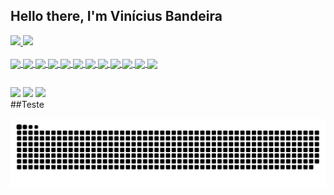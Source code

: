 ## Hello there, I'm Vinícius Bandeira

<div>
  <a href="https://github.com/vbbandeira">
  <img height="180em" src="https://github-readme-stats.vercel.app/api?username=vbbandeira&show_icons=true&theme=onedark&include_all_commits=true&count_private=true"/>
  <img height="180em" src="https://github-readme-stats.vercel.app/api/top-langs/?username=vbbandeira&layout=compact&langs_count=16&count_private=true&theme=onedark"/>
</div>

<div style="display: inline_block"><br>
  <img align="center" alt"Vini-Js" height="35" widht="45" src="https://cdn.jsdelivr.net/gh/devicons/devicon/icons/javascript/javascript-original.svg">
  <img align="center" alt"Vini-Html" height="35" widht="45" src="https://cdn.jsdelivr.net/gh/devicons/devicon/icons/html5/html5-original.svg">
  <img align="center" alt"Vini-Css" height="35" widht="45" src="https://cdn.jsdelivr.net/gh/devicons/devicon/icons/css3/css3-original.svg">
  <img align="center" alt"Vini-Aws" height="35" widht="45" src="https://cdn.jsdelivr.net/gh/devicons/devicon/icons/amazonwebservices/amazonwebservices-original.svg">
  <img align="center" alt"Vini-Docker" height="35" widht="45" src="https://cdn.jsdelivr.net/gh/devicons/devicon/icons/docker/docker-original-wordmark.svg">
  <img align="center" alt"Vini-Node" height="35" widht="45" src="https://cdn.jsdelivr.net/gh/devicons/devicon/icons/nodejs/nodejs-original.svg">
  <img align="center" alt"Vini-MySql" height="35" widht="45" src="https://cdn.jsdelivr.net/gh/devicons/devicon/icons/mysql/mysql-original-wordmark.svg">
  <img align="center" alt"Vini-Java" height="35" widht="45" src="https://cdn.jsdelivr.net/gh/devicons/devicon/icons/java/java-original.svg">
  <img align="center" alt"Vini-Java" height="35" widht="45" src="https://cdn.jsdelivr.net/gh/devicons/devicon/icons/postgresql/postgresql-original-wordmark.svg">
  <img align="center" alt"Vini-Dart" height="35" widht="45" src="https://cdn.jsdelivr.net/gh/devicons/devicon/icons/dart/dart-original.svg">
  <img align="center" alt"Vini-Flutter" height="35" widht="45" src="https://cdn.jsdelivr.net/gh/devicons/devicon/icons/flutter/flutter-original.svg">
  <img align="center" alt"Vini-C" height="35" widht="45" src="https://cdn.jsdelivr.net/gh/devicons/devicon/icons/c/c-original.svg">

</div>

  ##
  
<div>
  <a href="mailto:developer.bandeira@gmail.com" target="_blank"> <img src="https://img.shields.io/badge/Gmail-D14836?style=for-the-badge&logo=gmail&logoColor=white" target="_blank"></a>
  <a href="https://stackoverflow.com/cv/vbbandeira" target="_blank"> <img src="https://img.shields.io/badge/Stack_Overflow-FE7A16?style=for-the-badge&logo=stack-overflow&logoColor=white" target="_blank"></a>
  <a href="https://www.linkedin.com/in/vbritobandeira/" target="_blank"> <img src="https://img.shields.io/badge/LinkedIn-0077B5?style=for-the-badge&logo=linkedin&logoColor=white" target="_blank"></a>  
  
 <div>
   ##Teste
  </div>
  
![snake gif](https://github.com/vbbandeira/vbbandeira/blob/output/github-contribution-grid-snake.svg)
  
</div> 
